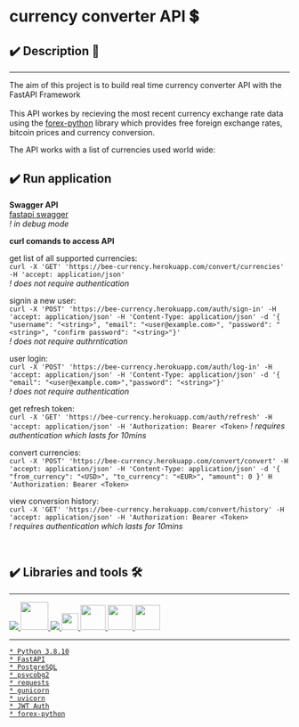 # **currency converter API 💲**

## ✔️ **Description** 📑
___
The aim of this project is to build real time currency converter API with the FastAPI Framework
<br><br>
This API workes by recieving the most recent currency exchange rate data using the [forex-python](https://forex-python.readthedocs.io/en/latest/index.html) library which provides free foreign exchange rates, bitcoin prices and currency conversion.

The API works with a list of currencies used world wide:


## **✔️ Run application**

**Swagger API** <br>
[fastapi swagger](https://bee-currency.herokuapp.com/docs) <br>
*! in debug mode*

**curl comands to access API**

get list of all supported currencies: <br>
`curl -X 'GET' 'https://bee-currency.herokuapp.com/convert/currencies' -H 'accept: application/json'` <br>
*! does not require authentication*

signin a new user: <br>
`curl -X 'POST' 'https://bee-currency.herokuapp.com/auth/sign-in' -H 'accept: application/json' -H 'Content-Type: application/json' -d '{ "username": "<string>", "email": "<user@example.com>", "password": "<string>", "confirm password": "<string>"}'` <br>
*! does not require authrntication*

user login: <br>
`curl -X 'POST' 'https://bee-currency.herokuapp.com/auth/log-in' -H 'accept: application/json' -H 'Content-Type: application/json' -d '{ "email": "<user@example.com>","password": "<string>"}'`<br>
*! does not require authentication*

get refresh token: <br>
`curl -X 'GET' 'https://bee-currency.herokuapp.com/auth/refresh' -H 'accept: application/json' -H 'Authorization: Bearer <Token>`
*! requires authentication which lasts for 10mins*

convert currencies: <br>
`curl -X 'POST' 'https://bee-currency.herokuapp.com/convert/convert' -H 'accept: application/json' -H 'Content-Type: application/json' -d '{ "from_currency": "<USD>", "to_currency": "<EUR>", "amount": 0 }' H 'Authorization: Bearer <Token>`

view conversion history: <br>
`curl -X 'GET' 'https://bee-currency.herokuapp.com/convert/history' -H 'accept: application/json' -H 'Authorization: Bearer <Token>` <br>
*! requires authentication which lasts for 10mins*

<br>

<!--  -->

## **✔️ Libraries and tools 🛠️**
___
<a href="https://www.python.org" target="_blank"> <img src="https://img.icons8.com/color/48/000000/python.png"/> </a>
<a href="https://git-scm.com/" target="_blank"> <img src="https://img.icons8.com/color/48/000000/git.png" height="50"> </a>
<a href="https://code.visualstudio.com/" target="_blank"> <img src="https://img.icons8.com/color/48/000000/visual-studio-code-2019.png"/>
<img height="30" src="https://geekflare.com/wp-content/uploads/2019/07/fast-api-logo.png">
<img height="45" src="https://encrypted-tbn0.gstatic.com/images?q=tbn:ANd9GcS24iIQUg5hYsYyFavhPKXQJuXstAUjWt6maNYu-wWE6240yxhxDulIejacyWqidzwT2w&usqp=CAU"/>
<img height="45" src="https://w7.pngwing.com/pngs/358/849/png-transparent-postgresql-database-logo-database-symbol-blue-text-logo-thumbnail.png"/>
<img height="45" src="https://raw.githubusercontent.com/tomchristie/uvicorn/master/docs/uvicorn.png"/>
<!--  -->

___
    * Python 3.8.10
    * FastAPI
    * PostgreSQL
    * psycobg2
    * requests
    * gunicorn
    * uvicorn
    * JWT Auth
    * forex-python

<!--  -->


